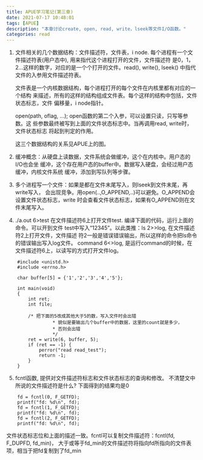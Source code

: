 ```yaml
---
title: APUE学习笔记(第三章)
date: 2021-07-17 10:48:01
tags: [APUE]
description: "本章讨论create, open, read, write，lseek等文件I/O函数。"
categories: read
---
```



1. 文件相关的几个数据结构：文件描述符，文件表，i node.
   每个进程有一个文件描述符表(用户态中), 用来指代这个进程打开的文件，文件描述符
   是0，1，2...这样的数字，对应的是一个个打开的文件。read(), write(), lseek()
   中指代文件的入参用文件描述符表。

   文件表是一个内核数据结构，每个进程打开的每个文件在内核里都有对应的一个结构
   来描述，所有的这样的结构组成文件表。每个这样的结构中包括，文件状态标志，文件
   偏移量，i node指针。

   open(path, oflag, ...); open函数的第二个入参，可以设置只读，只写等参数。这
   些参数最终被写到上面的文件状态标志中。当再调用read, write时，文件状态标志
   将起到判定的作用。

   这三个数据结构的关系见APUE上的图。

2. 缓冲概念：从硬盘上读数据，文件系统会做缓冲，这个在内核中。用户态的I/O也会坐
   缓冲，这个存在用户态的buffer中。数据写入硬盘，会经过用户态缓冲，内核文件系统
   缓冲，添加到写队列等步骤。

3. 多个进程写一个文件：如果是都在文件末尾写入，则lseek到文件末尾，再write写入，
   会出现竞争。用open(..,O_APPEND,..)可以避免。O_APPEND会设置文件状态标志，write
   时会查看文件状态标志，如果有O_APPEND则在文件末尾写入。

4. ./a.out 6>test
   在文件描述符6上打开文件test. 编译下面的代码，运行上面的命令。可以开到文件
   test中写入“12345”。以此类推：ls 2>>log, 在文件描述符2上打开文件，文件描述
   符2一般是错误错误输出，所以这样的命令把ls命令的错误输出写入log文件。
   command 6<>log, 是运行command的时候，在文件描述符6上，以读写的方式打开文件log。
```
	#include <unistd.h>
	#include <errno.h>

	char buffer[5] = {'1','2','3','4','5'};

	int main(void)
	{
		int ret;
		int file;

		/* 把下面的5改成其他大于5的数，写入文件时会出错
                 * 貌似是要输出几个buffer中的数据，这里的count就是多少，
                 * 否则会出错
                 */		
		ret = write(6, buffer, 5);
		if (ret == -1) {
			perror("read read_test");
			return -1;
		}
	}
```
5. fcntl函数, 提供对文件描述符标志和文件状态标志的查询和修改。
   不清楚文中所说的文件描述符是什么? 下面得到的结果均是0
```
	fd = fcntl(0, F_GETFD);	
	printf("fd: %d\n", fd);
	fd = fcntl(1, F_GETFD);	
	printf("fd: %d\n", fd);
	fd = fcntl(2, F_GETFD);	
	printf("fd: %d\n", fd);
```
   文件状态标志位和上面的描述一致。fcntl可以复制文件描述符：fcntl(fd, F_DUPFD, fd_min)，
   大于或等于fd_min的文件描述符将指向fd所指向的文件表项，相当于把fd复制到了fd_min
   
